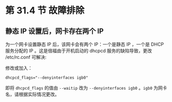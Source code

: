 # 第 31.4 节 故障排除

## 静态 IP 设置后，网卡存在两个 IP

为一个网卡设置静态 IP 后，该网卡会有两个 IP：一个是静态 IP ，一个是 DHCP 服务分配的 IP 。这是倍福由于开机启动的 dhcpcd 服务的缺陷导致，更改 /etc/rc.conf 可解决:

修改或加入：

```
dhcpcd_flags="--denyinterfaces igb0"
```

即将 `dhcpcd_flags` 的值由 `--waitip` 改为 `--denyinterfaces igb0` 。`igb0` 为网卡名，请根据实际情况更改。
